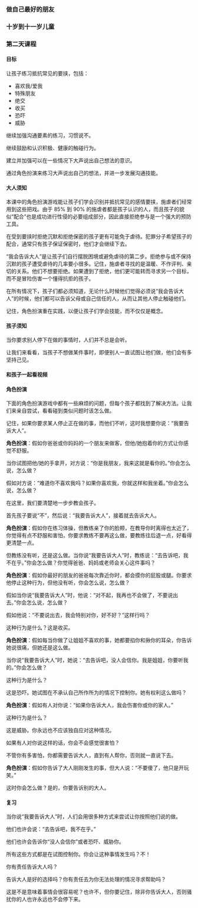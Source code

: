 ### 做自己最好的朋友

### 十岁到十一岁儿童

### 第二天课程

#### 目标

让孩子练习抵抗常见的要挟，包括：
* 喜欢我/爱我
* 特殊朋友
* 绝交
* 收买
* 恐吓
* 威胁

继续加强沟通要素的练习，习惯说不。

继续鼓励和认识积极、健康的触碰行为。

建立并加强可以在一些情况下大声说出自己想法的意识。

通过角色扮演来练习大声说出自己的想法，并进一步发展沟通技能。

#### 大人须知

本课中的角色扮演游戏能让孩子们学会识别并抵抗常见的感情要挟，施虐者们经常用到这些把戏。由于 85% 到 90% 的施虐者都是孩子认识的人，而且孩子的貌似“配合”也是成功进行性侵的必要组成部分，因此直接拒绝参与是一个强大的预防工具。

在受到要挟时拒绝沉默和拒绝保密的孩子更有可能免于虐待。犯罪分子希望孩子的配合，通常只有孩子保证保密时，他们才会继续下去。

“我会告诉大人”是让孩子们自行摆脱困境或避免虐待的第二步。拒绝参与或不保持沉默的孩子遭受虐待的几率要小很多。记住，施虐者寻找的是温暖、不作评判、亲切的关系。他们不想要拒绝。如果遭到了拒绝，他们更可能转而寻求另一个目标，而不是冒险伤害一个懂得抗拒的孩子。

在所有情况下，孩子们都必须知道，无论什么时候他们觉得必须说“我会告诉大人”的时候，他们都可以告诉父母或自己信任的人，从而让其他人停止触碰他们。

记住，角色扮演重在实践，以便让孩子们学会技能，而不仅仅是概念。

#### 孩子须知

当你要求别人停下在做的事情时，人们并不总是会听。

让我们来看看，当孩子不想做某件事时，即便别人一直试图让他们做，他们会有多坚持己见。

#### 和孩子一起看视频

#### 角色扮演

下面的角色扮演游戏中都有一些麻烦的问题，但每个孩子都找到了解决方法。让我们来亲自尝试，看看碰到类似问题时该怎么做。

记住，如果你要求某人停止正在做的事，而他们不听，这时我想要你说：“我要告诉大人”。

**角色扮演**：假如你爸爸或你妈妈的一个朋友来做客，但他/她抱着你的方式让你感觉不舒服。

当你试图把他/她的手拿开，对方说：“你是我朋友，我来这就是看你的。”你会怎么说，怎么做？

假如对方说：“难道你不喜欢我吗？如果你喜欢我，你就这样和我坐着。”你会怎么说，怎么做？

在这里，我们要清楚地一步步教会孩子。

首先孩子要说“不”，然后说：“我要告诉大人”，接着就去告诉大人。

**角色扮演**：假如你在练习体操，但教练亲了你的脸颊，在教导你时离得也太近了，你觉得有点不舒服和害怕，你要求教练不要再这么做，要教练往后退一点，好看得更清楚一点。

但教练没有听，还是这么做。当你说“我要告诉大人”时，教练说：“去告诉吧，我不在乎。”你会怎么做？你觉得爸爸、妈妈或老师会关心这件事吗？

**角色扮演**：假如你最好的朋友的爸爸每次靠近你时，都会摸你的屁股或腿。你要求他停止这种行为，但他没有听，你会怎么说，怎么做？

假如当你说“我要告诉大人”时，他说：“对不起，我再也不会做了，不要说出去。”你会怎么说，怎么做？

假如他说：“不要说出去，我会特别对你，好不好？”这样行吗？

这种行为是什么？这是收买。

**角色扮演**：假如每当你做了让姐姐不喜欢的事，她都要掐你和揪你的耳朵，你告诉她说很痛，但她还是这么做。

当你说“我要告诉大人”时，她说：“去告诉吧，没人会信你。我是姐姐，你要听我的。”你会怎么做？

这种行为是什么？

这是恐吓。她试图在不承认自己所作所为的情况下控制你。她有权利这么做吗？

**角色扮演**：假如有人对你说：“如果你告诉大人，我会伤害你或你的家人。”

这种行为是什么？

这是威胁。你永远也不应该独自应对这种情况。

如果有人对你说这样的话，你会不会感觉很害怕？

不管你有多害怕，你都需要告诉大人，直到有人帮你，否则就一直说下去。

**角色扮演**：假如你告诉了大人刚刚发生的事，但大人说：“不要傻了，他只是开玩笑。”

这时你会怎么做？是的，你要告诉别的大人。

#### 复习

当你说“我要告诉大人”时，人们会用很多种方式来尝试让你按照他们说的做。

他们也许会说：“去告诉吧，我不在乎。”

他们也许会告诉你“没人会信你”或者恐吓、威胁你。

所有这些方式都是在试图控制你。你会让这种事情发生吗？不！

你有责任告诉大人吗？

告诉大人是好的选择吗？你有责任去为你无法处理的情况寻求帮助吗？

这是不是意味着事情会很容易呢？也许不，但你要记住，除非你告诉大人，否则骚扰你的人也许永远也不会停下来。

